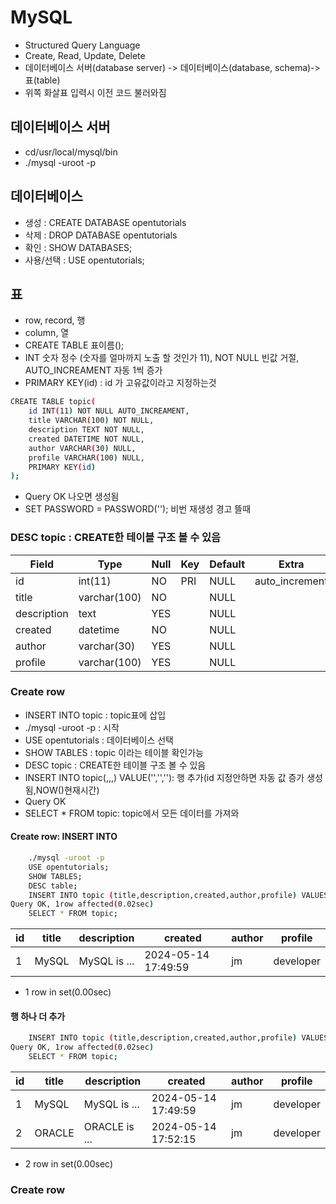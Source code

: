 # MySQL
- Structured Query Language
- Create, Read, Update, Delete
- 데이터베이스 서버(database server) -> 데이터베이스(database, schema)->표(table)
- 위쪽 화살표 입력시 이전 코드 불러와짐
## 데이터베이스 서버
- cd/usr/local/mysql/bin
- ./mysql -uroot -p
## 데이터베이스
- 생성 : CREATE DATABASE opentutorials
- 삭제 : DROP DATABASE opentutorials
- 확인 : SHOW DATABASES;
- 사용/선택 : USE opentutorials;
## 표
- row, record, 행
- column, 열
- CREATE  TABLE 표이름();
- INT 숫자 정수 (숫자를 얼마까지 노출 할 것인가 11), NOT NULL 빈값 거절, AUTO_INCREAMENT 자동 1씩 증가
- PRIMARY KEY(id) : id 가 고유값이라고 지정하는것
```bash
CREATE TABLE topic(
    id INT(11) NOT NULL AUTO_INCREAMENT,
    title VARCHAR(100) NOT NULL,
    description TEXT NOT NULL,
    created DATETIME NOT NULL,
    author VARCHAR(30) NULL,
    profile VARCHAR(100) NULL,
    PRIMARY KEY(id)
);
```
- Query OK 나오면 생성됨
- SET PASSWORD = PASSWORD(''); 비번 재생성 경고 뜰때
### DESC topic : CREATE한 테이블 구조 볼 수 있음
|Field|Type|Null|Key|Default|Extra|
|---|---|---|---|---|---|
|id|int(11)|NO|PRI|NULL|auto_increment|
|title|varchar(100)|NO||NULL||
|description|text|YES||NULL||
|created|datetime|NO||NULL||
|author|varchar(30)|YES||NULL||
|profile|varchar(100)|YES||NULL||

### Create row
- INSERT INTO topic : topic표에 삽입
- ./mysql -uroot -p : 시작
- USE opentutorials : 데이터베이스 선택
- SHOW TABLES : topic 이라는 테이블 확인가능
- DESC topic : CREATE한 테이블 구조 볼 수 있음
- INSERT INTO topic(,,,) VALUE('','',''): 행 추가(id 지정안하면 자동 값 증가 생성됨,NOW()현재시간)
- Query OK
- SELECT * FROM topic: topic에서 모든 데이터를 가져와
#### Create row: INSERT INTO
```bash
    ./mysql -uroot -p
    USE opentutorials;
    SHOW TABLES;
    DESC table;
    INSERT INTO topic (title,description,created,author,profile) VALUES('MySQL','MySQL is ...',NOW(),'jm','developer');
Query OK, 1row affected(0.02sec)
    SELECT * FROM topic;
```
|id|title|description|created|author|profile|
|---|---|---|---|---|---|
|1|MySQL|MySQL is ...|2024-05-14 17:49:59|jm|developer|  
- 1 row in set(0.00sec)
#### 행 하나 더 추가
```bash
    INSERT INTO topic (title,description,created,author,profile) VALUES('ORACLE','ORACLE is ...',NOW(),'jm','developer');
Query OK, 1row affected(0.02sec)
    SELECT * FROM topic;
```
|id|title|description|created|author|profile|
|---|---|---|---|---|---|
|1|MySQL|MySQL is ...|2024-05-14 17:49:59|jm|developer|
|2|ORACLE|ORACLE is ...|2024-05-14 17:52:15|jm|developer|  
- 2 row in set(0.00sec)
### Create row
